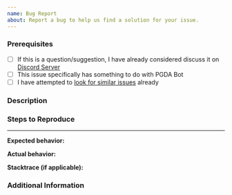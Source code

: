 ```yaml
---
name: Bug Report
about: Report a bug to help us find a solution for your issue.
---
```


### Prerequisites
* [ ] If this is a question/suggestion, I have already considered discuss it on [Discord Server](https://discord.gg/tejbz)
* [ ] This issue specifically has something to do with PGDA Bot
* [ ] I have attempted to [look for similar issues](https://github.com/jonteohr/pgda/issues) already

### Description
<!--
	Please give a general desciprtion of your bug. The more information you provide, the easier it will be for us to find a solution.
	If you provide codes or stacktraces, consider adding them using tripple backquotes '```' in between.
-->

### Steps to Reproduce
<!-- 
	Your reproduction steps. What you need to reproduce. Step by step explain it.
	
	ex.
	
1. [First step]
2. [Second step]
-->

---

**Expected behavior:**
<!-- What was supposed to happen -->

**Actual behavior:**
<!-- What actually happened -->

**Stacktrace (if applicable):**
<!-- link to the stacktrace or block code using tipple backquotes -->

### Additional Information
<!-- Any other information that may be able to help me with the problem. Remove them it is not necessarily. -->